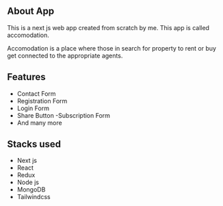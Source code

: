 ## About App

This is a next js web app created from scratch by me. This app is called accomodation.

Accomodation is a place where those in search for property to rent or buy get connected to the appropriate agents.

## Features

- Contact Form
- Registration Form
- Login Form
- Share Button
  -Subscription Form
- And many more

## Stacks used

- Next js
- React
- Redux
- Node js
- MongoDB
- Tailwindcss
